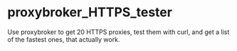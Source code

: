 # proxybroker_HTTPS_tester
 Use proxybroker to get 20 HTTPS proxies, test them with curl, and get a list of the fastest ones, that actually work.
